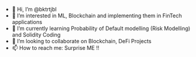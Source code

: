 - 👋 Hi, I’m @bktrtjbl
- 👀 I’m interested in ML, Blockchain and implementing them in FinTech applications
- 🌱 I’m currently learning Probability of Default modelling (Risk Modelling) and Solidity Coding
- 💞️ I’m looking to collaborate on Blockchain, DeFi Projects
- 📫 How to reach me: Surprise ME !!

<!---
bktrtjbl/bktrtjbl is a ✨ special ✨ repository because its `README.md` (this file) appears on my GitHub profile.
You can click the Preview link to take a look at my changes.
--->
